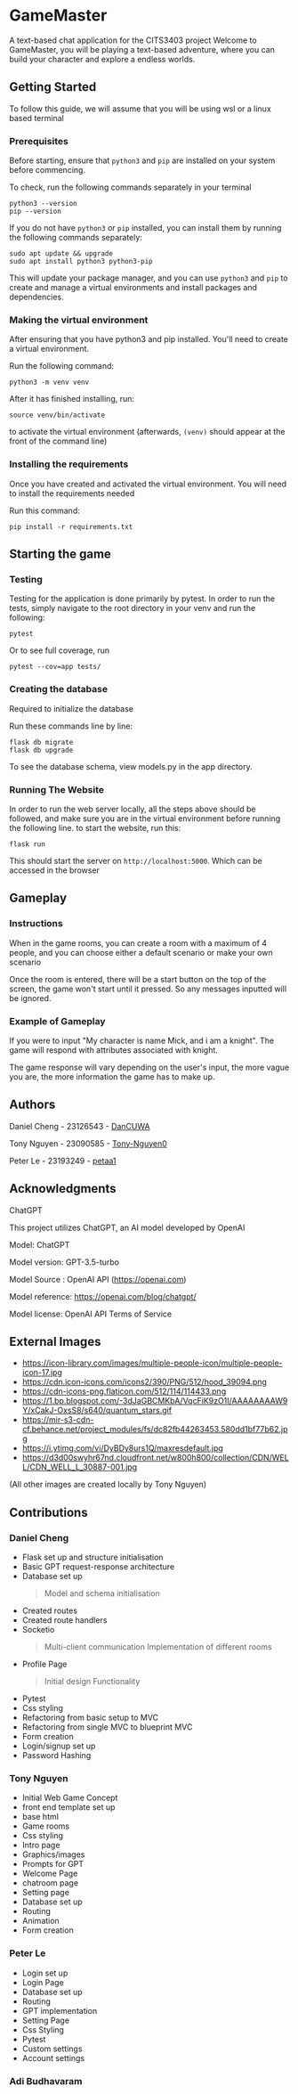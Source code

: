 # GameMaster

A text-based chat application for the CITS3403 project
Welcome to GameMaster, you will be playing a text-based adventure, where you can build your character and explore a endless worlds.

## Getting Started

To follow this guide, we will assume that you will be using wsl or a linux based terminal

### Prerequisites

Before starting, ensure that `python3` and `pip` are installed on your system before commencing.

To check, run the following commands separately in your terminal

```
python3 --version
pip --version
```

If you do not have `python3` or `pip` installed, you can install them by running the following commands separately:

```
sudo apt update && upgrade
sudo apt install python3 python3-pip
```

This will update your package manager, and you can use `python3` and `pip` to create and manage a virtual environments and install packages and dependencies.

### Making the virtual environment

After ensuring that you have python3 and pip installed. You'll need to create a virtual environment.

Run the following command:

```
python3 -m venv venv
```

After it has finished installing, run:

```
source venv/bin/activate
```

to activate the virtual environment
(afterwards, `(venv)` should appear at the front of the command line)

### Installing the requirements

Once you have created and activated the virtual environment. You will need to install the requirements needed

Run this command:

```
pip install -r requirements.txt
```

## Starting the game

### Testing

Testing for the application is done primarily by pytest.
In order to run the tests, simply navigate to the root directory in your venv and run the following:

```
pytest
```

Or to see full coverage, run

```
pytest --cov=app tests/
```

### Creating the database

Required to initialize the database

Run these commands line by line:

```
flask db migrate
flask db upgrade
```

To see the database schema, view models.py in the app directory.

### Running The Website

In order to run the web server locally, all the steps above should be followed, and make sure you are in the virtual environment before running the following line.
to start the website, run this:

```
flask run
```

This should start the server on `http://localhost:5000`. Which can be accessed in the browser

## Gameplay

### Instructions

When in the game rooms, you can create a room with a maximum of 4 people, and you can choose either a default scenario or make your own scenario

Once the room is entered, there will be a start button on the top of the screen, the game won't start until it pressed. So any messages inputted will be ignored.

### Example of Gameplay

If you were to input "My character is name Mick, and i am a knight". The game will respond with attributes associated with knight.

The game response will vary depending on the user's input, the more vague you are, the more information the game has to make up.

## Authors

Daniel Cheng - 23126543 - [DanCUWA](https://github.com/DanCUWA)

Tony Nguyen - 23090585 - [Tony-Nguyen0](https://github.com/Tony-Nguyen0)

Peter Le - 23193249 - [petaa1](https://github.com/petaa1)

## Acknowledgments

ChatGPT

This project utilizes ChatGPT, an AI model developed by OpenAI

Model: ChatGPT

Model version: GPT-3.5-turbo

Model Source : OpenAI API (https://openai.com)

Model reference: https://openai.com/blog/chatgpt/

Model license: OpenAI API Terms of Service

## External Images

- https://icon-library.com/images/multiple-people-icon/multiple-people-icon-17.jpg
- https://cdn.icon-icons.com/icons2/390/PNG/512/hood_39094.png
- https://cdn-icons-png.flaticon.com/512/114/114433.png
- https://1.bp.blogspot.com/-3dJaGBCMKbA/VqcFiK9zO1I/AAAAAAAAW9Y/xCakJ-OxsS8/s640/quantum_stars.gif
- https://mir-s3-cdn-cf.behance.net/project_modules/fs/dc82fb44263453.580dd1bf77b62.jpg
- https://i.ytimg.com/vi/DyBDy8urs1Q/maxresdefault.jpg
- https://d3d00swyhr67nd.cloudfront.net/w800h800/collection/CDN/WELL/CDN_WELL_L_30887-001.jpg

(All other images are created locally by Tony Nguyen)

## Contributions

### Daniel Cheng

- Flask set up and structure initialisation
- Basic GPT request-response architecture
- Database set up
  > Model and schema initialisation
- Created routes
- Created route handlers
- Socketio
  > Multi-client communication
  > Implementation of different rooms
- Profile Page
  > Initial design
  > Functionality
- Pytest
- Css styling
- Refactoring from basic setup to MVC
- Refactoring from single MVC to blueprint MVC
- Form creation
- Login/signup set up
- Password Hashing

### Tony Nguyen

- Initial Web Game Concept
- front end template set up
- base html
- Game rooms
- Css styling
- Intro page
- Graphics/images
- Prompts for GPT
- Welcome Page
- chatroom page
- Setting page
- Database set up
- Routing
- Animation
- Form creation

### Peter Le

- Login set up
- Login Page
- Database set up
- Routing
- GPT implementation
- Setting Page
- Css Styling
- Pytest
- Custom settings
- Account settings

### Adi Budhavaram
